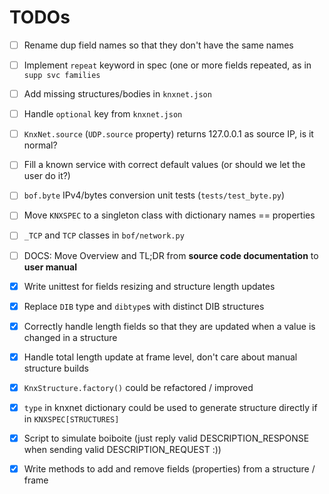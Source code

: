 TODOs
=====

- [ ] Rename dup field names so that they don't have the same names
- [ ] Implement `repeat` keyword in spec (one or more fields repeated, as in `supp svc families`
- [ ] Add missing structures/bodies in `knxnet.json`
- [ ] Handle `optional` key from `knxnet.json`
- [ ] `KnxNet.source` (`UDP.source` property) returns 127.0.0.1 as source IP, is it normal? 
- [ ] Fill a known service with correct default values (or should we let the user do it?)
- [ ] `bof.byte` IPv4/bytes conversion unit tests (`tests/test_byte.py`)
- [ ] Move `KNXSPEC` to a singleton class with dictionary names == properties
- [ ] `_TCP` and `TCP` classes in `bof/network.py` 
- [ ] DOCS: Move Overview and TL;DR from **source code documentation** to **user manual**

- [X] Write unittest for fields resizing and structure length updates
- [X] Replace `DIB` type and `dibtype`s with distinct DIB structures
- [X] Correctly handle length fields so that they are updated when a value is changed in a structure
- [X] Handle total length update at frame level, don't care about manual structure builds
- [X] `KnxStructure.factory()` could be refactored / improved
- [X] `type` in knxnet dictionary could be used to generate structure directly if in `KNXSPEC[STRUCTURES]`
- [X] Script to simulate boiboite (just reply valid DESCRIPTION_RESPONSE when sending valid DESCRIPTION_REQUEST :))
- [X] Write methods to add and remove fields (properties) from a structure / frame
